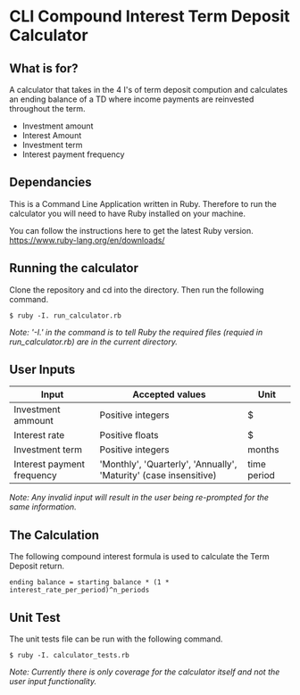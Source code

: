 # CLI Compound Interest Term Deposit Calculator

## What is for?

A calculator that takes in the 4 I's of term deposit compution and calculates an ending balance of a TD where income payments are reinvested throughout the term.
- Investment amount
- Interest Amount
- Investment term
- Interest payment frequency

## Dependancies
This is a Command Line Application written in Ruby. Therefore to run the calculator you will need to have Ruby installed on your machine.

You can follow the instructions here to get the latest Ruby version.
https://www.ruby-lang.org/en/downloads/


## Running the calculator
Clone the repository and cd into the directory. Then run the following command.

`$ ruby -I. run_calculator.rb`

*Note: '-I.' in the command is to tell Ruby the required files (requied in run_calculator.rb) are in the current directory.*

## User Inputs
| Input | Accepted values | Unit |
| ----------- | ----- | ----------- |
| Investment ammount | Positive integers | $ |
| Interest rate | Positive floats | $ |
| Investment term | Positive integers | months |
| Interest payment frequency | 'Monthly', 'Quarterly', 'Annually', 'Maturity' (case insensitive) | time period |

*Note: Any invalid input will result in the user being re-prompted for the same information.*

## The Calculation
The following compound interest formula is used to calculate the Term Deposit return.

`ending balance = starting balance * (1 * interest_rate_per_period)^n_periods`

## Unit Test
The unit tests file can be run with the following command. 

`$ ruby -I. calculator_tests.rb`

*Note: Currently there is only coverage for the calculator itself and not the user input functionality.*